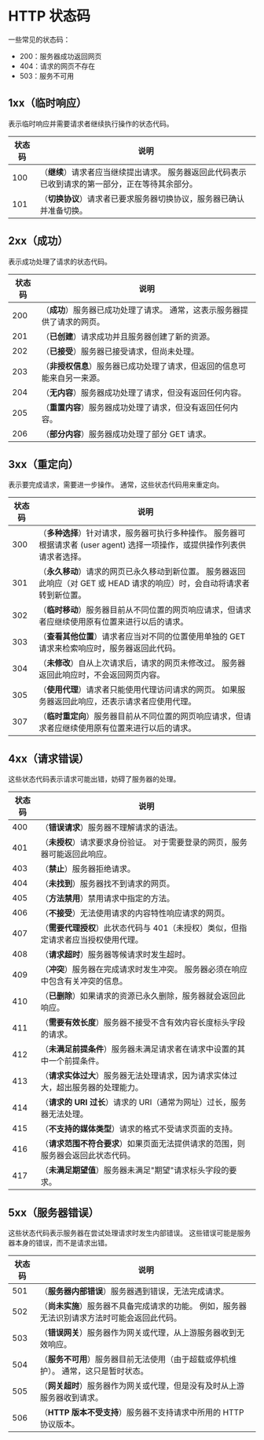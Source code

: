 # HTTP 状态码

一些常见的状态码：

- 200：服务器成功返回网页
- 404：请求的网页不存在
- 503：服务不可用

## 1xx（临时响应）

表示临时响应并需要请求者继续执行操作的状态代码。

| 状态码 | 说明                                                         |
| ------ | ------------------------------------------------------------ |
| 100    | （**继续**）请求者应当继续提出请求。 服务器返回此代码表示已收到请求的第一部分，正在等待其余部分。 |
| 101    | （**切换协议**）请求者已要求服务器切换协议，服务器已确认并准备切换。 |

## 2xx（成功）

表示成功处理了请求的状态代码。

| 状态码 | 说明                                                         |
| ------ | ------------------------------------------------------------ |
| 200    | （**成功**）服务器已成功处理了请求。 通常，这表示服务器提供了请求的网页。 |
| 201    | （**已创建**）请求成功并且服务器创建了新的资源。             |
| 202    | （**已接受**）服务器已接受请求，但尚未处理。                 |
| 203    | （**非授权信息**）服务器已成功处理了请求，但返回的信息可能来自另一来源。 |
| 204    | （**无内容**）服务器成功处理了请求，但没有返回任何内容。     |
| 205    | （**重置内容**）服务器成功处理了请求，但没有返回任何内容。   |
| 206    | （**部分内容**）服务器成功处理了部分 GET 请求。              |

## 3xx（重定向）

表示要完成请求，需要进一步操作。 通常，这些状态代码用来重定向。

| 状态码 | 说明                                                         |
| ------ | ------------------------------------------------------------ |
| 300    | （**多种选择**）针对请求，服务器可执行多种操作。 服务器可根据请求者 (user agent) 选择一项操作，或提供操作列表供请求者选择。 |
| 301    | （**永久移动**）请求的网页已永久移动到新位置。 服务器返回此响应（对 GET 或 HEAD 请求的响应）时，会自动将请求者转到新位置。 |
| 302    | （**临时移动**）服务器目前从不同位置的网页响应请求，但请求者应继续使用原有位置来进行以后的请求。 |
| 303    | （**查看其他位置**）请求者应当对不同的位置使用单独的 GET 请求来检索响应时，服务器返回此代码。 |
| 304    | （**未修改**）自从上次请求后，请求的网页未修改过。 服务器返回此响应时，不会返回网页内容。 |
| 305    | （**使用代理**）请求者只能使用代理访问请求的网页。 如果服务器返回此响应，还表示请求者应使用代理。 |
| 307    | （**临时重定向**）服务器目前从不同位置的网页响应请求，但请求者应继续使用原有位置来进行以后的请求。 |

## 4xx（请求错误）

这些状态代码表示请求可能出错，妨碍了服务器的处理。

| 状态码 | 说明                                                         |
| ------ | ------------------------------------------------------------ |
| 400    | （**错误请求**）服务器不理解请求的语法。                     |
| 401    | （**未授权**）请求要求身份验证。 对于需要登录的网页，服务器可能返回此响应。 |
| 403    | （**禁止**）服务器拒绝请求。                                 |
| 404    | （**未找到**）服务器找不到请求的网页。                       |
| 405    | （**方法禁用**）禁用请求中指定的方法。                       |
| 406    | （**不接受**）无法使用请求的内容特性响应请求的网页。         |
| 407    | （**需要代理授权**）此状态代码与 401（未授权）类似，但指定请求者应当授权使用代理。 |
| 408    | （**请求超时**）服务器等候请求时发生超时。                   |
| 409    | （**冲突**）服务器在完成请求时发生冲突。 服务器必须在响应中包含有关冲突的信息。 |
| 410    | （**已删除**）如果请求的资源已永久删除，服务器就会返回此响应。 |
| 411    | （**需要有效长度**）服务器不接受不含有效内容长度标头字段的请求。 |
| 412    | （**未满足前提条件**）服务器未满足请求者在请求中设置的其中一个前提条件。 |
| 413    | （**请求实体过大**）服务器无法处理请求，因为请求实体过大，超出服务器的处理能力。 |
| 414    | （**请求的 URI 过长**）请求的 URI（通常为网址）过长，服务器无法处理。 |
| 415    | （**不支持的媒体类型**）请求的格式不受请求页面的支持。       |
| 416    | （**请求范围不符合要求**）如果页面无法提供请求的范围，则服务器会返回此状态代码。 |
| 417    | （**未满足期望值**）服务器未满足"期望"请求标头字段的要求。   |

## 5xx（服务器错误）

这些状态代码表示服务器在尝试处理请求时发生内部错误。 这些错误可能是服务器本身的错误，而不是请求出错。

| 状态码 | 说明                                                         |
| ------ | ------------------------------------------------------------ |
| 501    | （**服务器内部错误**）服务器遇到错误，无法完成请求。         |
| 502    | （**尚未实施**）服务器不具备完成请求的功能。 例如，服务器无法识别请求方法时可能会返回此代码。 |
| 503    | （**错误网关**）服务器作为网关或代理，从上游服务器收到无效响应。 |
| 504    | （**服务不可用**）服务器目前无法使用（由于超载或停机维护）。 通常，这只是暂时状态。 |
| 505    | （**网关超时**）服务器作为网关或代理，但是没有及时从上游服务器收到请求。 |
| 506    | （**HTTP 版本不受支持**）服务器不支持请求中所用的 HTTP 协议版本。 |

